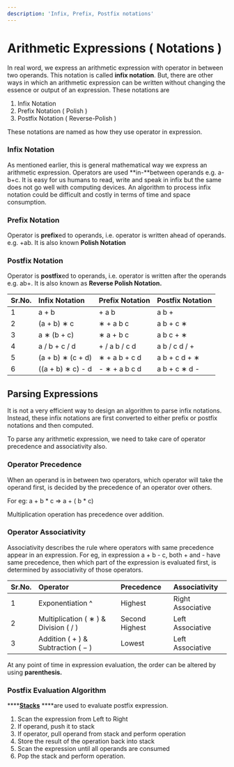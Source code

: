 ```yaml
---
description: 'Infix, Prefix, Postfix notations'
---
```


# Arithmetic Expressions \( Notations \)

In real word, we express an arithmetic expression with operator in between two operands. This notation is called **infix notation**. But, there are other ways in which an arithmetic expression can be written without changing the essence or output of an expression. These notations are

1. Infix Notation
2. Prefix Notation \( Polish \)
3. Postfix Notation \( Reverse-Polish \)

These notations are named as how they use operator in expression.

### Infix Notation

As mentioned earlier, this is general mathematical way we express an arithmetic expression. Operators are used **in-**between operands e.g. a-b+c. It is easy for us humans to read, write and speak in infix but the same does not go well with computing devices. An algorithm to process infix notation could be difficult and costly in terms of time and space consumption.

### Prefix Notation

Operator is **prefix**ed to operands, i.e. operator is written ahead of operands. e.g. +ab. It is also known **Polish Notation**

### **Postfix Notation**

Operator is **postfix**ed to operands, i.e. operator is written after the operands e.g. ab+. It is also known as **Reverse Polish Notation.**

| Sr.No. | Infix Notation | Prefix Notation | Postfix Notation |
| :--- | :--- | :--- | :--- |
| 1 | a + b | + a b | a b + |
| 2 | \(a + b\) ∗ c | ∗ + a b c | a b + c ∗ |
| 3 | a ∗ \(b + c\) | ∗ a + b c | a b c + ∗ |
| 4 | a / b + c / d | + / a b / c d | a b / c d / + |
| 5 | \(a + b\) ∗ \(c + d\) | ∗ + a b + c d | a b + c d + ∗ |
| 6 | \(\(a + b\) ∗ c\) - d | - ∗ + a b c d | a b + c ∗ d - |

## **Parsing Expressions**

It is not a very efficient way to design an algorithm to parse infix notations. Instead, these infix notations are first converted to either prefix or postfix notations and then computed.

To parse any arithmetic expression, we need to take care of operator precedence and associativity also.

### Operator Precedence

When an operand is in between two operators, which operator will take the operand first, is decided by the precedence of an operator over others.

For eg:  a + b \* c   =&gt;    a + \( b \* c\)

Multiplication operation has precedence over addition.

### Operator Associativity

Associativity describes the rule where operators with same precedence appear in an expression. For eg, in expression a + b - c, both + and - have same precedence, then which part of the expression is evaluated first, is determined by associativity of those operators.

| **Sr.No.** | **Operator** | **Precedence** | **Associativity** |
| :--- | :--- | :--- | :--- |
| 1 | Exponentiation ^ | Highest | Right Associative |
| 2 | Multiplication \( ∗ \) & Division \( / \) | Second Highest | Left Associative |
| 3 | Addition \( + \) & Subtraction \( − \) | Lowest | Left Associative |

At any point of time in expression evaluation, the order can be altered by using **parenthesis.**

### **Postfix Evaluation Algorithm**

\*\*\*\*[**Stacks**](../data-structures/stacks/) ****are used to evaluate postfix expression.

1. Scan the expression from Left to Right
2. If operand, push it to stack
3. If operator, pull operand from stack and perform operation
4. Store the result of the operation back into stack
5. Scan the expression until all operands are consumed
6. Pop the stack and perform operation.



